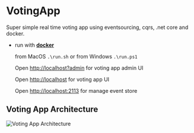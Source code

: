 # VotingApp 
Super simple real time voting app using eventsourcing, cqrs, .net core and docker.

* run with [**docker**](https://www.docker.com/products/docker)  
  
  from MacOS ``.\run.sh`` or from Windows ``.\run.ps1``
    
  Open <http://localhost?admin> for voting app admin UI
  
  Open <http://localhost> for voting app UI

  Open <http://localhost:2113> for manage event store

## Voting App Architecture
![Voting App Architecture](https://github.com/paulopez/votingapp/docs/VotingAppArchitecture.jpg)
